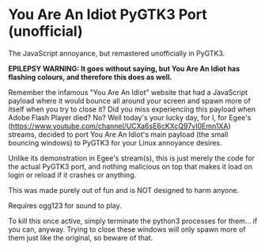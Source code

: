 # You Are An Idiot PyGTK3 Port (unofficial)
The JavaScript annoyance, but remastered unofficially in PyGTK3.

<b>EPILEPSY WARNING: It goes without saying, but You Are An Idiot has flashing colours, and therefore this does as well.</b>

Remember the infamous "You Are An Idiot" website that had a JavaScript payload where it would bounce all around your screen and spawn more of itself when you try to close it? Did you miss experiencing this payload when Adobe Flash Player died? No? Well today's your lucky day, for I, for Egee's (https://www.youtube.com/channel/UCXa6sE6cKXcQ97vI0Emn1XA) streams, decided to port You Are An Idiot's main payload (the small bouncing windows) to PyGTK3 for your Linux annoyance desires.

Unlike its demonstration in Egee's stream(s), this is just merely the code for the actual PyGTK3 port, and nothing malicious on top that makes it load on login or reload if it crashes or anything.

This was made purely out of fun and is NOT designed to harm anyone.

Requires ogg123 for sound to play.

To kill this once active, simply terminate the python3 processes for them... if you can, anyway. Trying to close these windows will only spawn more of them just like the original, so beware of that.
